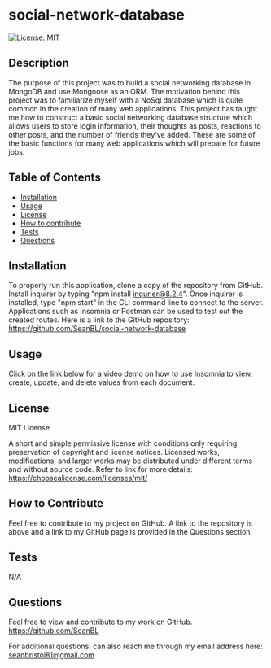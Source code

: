 # social-network-database
[![License: MIT](https://img.shields.io/badge/License-MIT-yellow.svg)](https://opensource.org/licenses/MIT)

 ## Description
 The purpose of this project was to build a social networking database in MongoDB and use Mongoose as an ORM. The motivation behind this project was to familiarize myself with a NoSql database which is quite common in the creation of many web applications. This project has taught me how to construct a basic social networking database structure which allows users to store login information, their thoughts as posts, reactions to other posts, and the number of friends they've added. These are some of the basic functions for many web applications which will prepare for future jobs.     

 ## Table of Contents

- [Installation](#installation)
- [Usage](#usage)
- [License](#license)
- [How to contribute](#how-to-contribute)
- [Tests](#tests)
- [Questions](#questions)

## Installation
To properly run this application, clone a copy of the repository from GitHub. Install inquirer by typing "npm install inqurier@8.2.4". Once inquirer is installed, type "npm start" in the CLI command line to connect to the server. Applications such as Insomnia or Postman can be used to test out the created routes. Here is a link to the GitHub repository: https://github.com/SeanBL/social-network-database

## Usage
Click on the link below for a video demo on how to use Insomnia to view, create, update, and delete values from each document. 


## License
MIT License

A short and simple permissive license with conditions only requiring preservation of copyright and license notices. Licensed works, modifications, and larger works may be distributed under different terms and without source code. Refer to link for more details: https://choosealicense.com/licenses/mit/

## How to Contribute
Feel free to contribute to my project on GitHub. A link to the repository is above and a link to my GitHub page is provided in the Questions section.

## Tests
N/A  

## Questions
Feel free to view and contribute to my work on GitHub.
https://github.com/SeanBL

For additional questions, can also reach me through my email address here:
seanbristol81@gmail.com